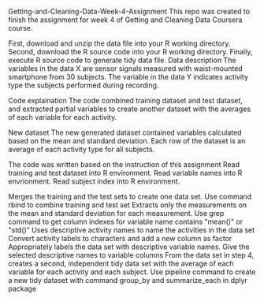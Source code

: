 Getting-and-Cleaning-Data-Week-4-Assignment This repo was created to finish the assignment for week 4 of Getting and Cleaning Data Coursera course.

First, download and unzip the data file into your R working directory. Second, download the R source code into your R working directory. Finally, execute R source code to generate tidy data file. Data description The variables in the data X are sensor signals measured with waist-mounted smartphone from 30 subjects. The variable in the data Y indicates activity type the subjects performed during recording.

Code explaination The code combined training dataset and test dataset, and extracted partial variables to create another dataset with the averages of each variable for each activity.

New dataset The new generated dataset contained variables calculated based on the mean and standard deviation. Each row of the dataset is an average of each activity type for all subjects.

The code was written based on the instruction of this assignment Read training and test dataset into R environment. Read variable names into R envrionment. Read subject index into R environment.

Merges the training and the test sets to create one data set. Use command rbind to combine training and test set Extracts only the measurements on the mean and standard deviation for each measurement. Use grep command to get column indexes for variable name contains "mean()" or "std()" Uses descriptive activity names to name the activities in the data set Convert activity labels to characters and add a new column as factor Appropriately labels the data set with descriptive variable names. Give the selected descriptive names to variable columns From the data set in step 4, creates a second, independent tidy data set with the average of each variable for each activity and each subject. Use pipeline command to create a new tidy dataset with command group_by and summarize_each in dplyr package
